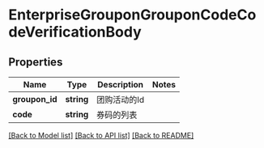 # EnterpriseGrouponGrouponCodeCodeVerificationBody

## Properties
Name | Type | Description | Notes
------------ | ------------- | ------------- | -------------
**groupon_id** | **string** | 团购活动的Id | 
**code** | **string** | 券码的列表 | 

[[Back to Model list]](../README.md#documentation-for-models) [[Back to API list]](../README.md#documentation-for-api-endpoints) [[Back to README]](../README.md)

